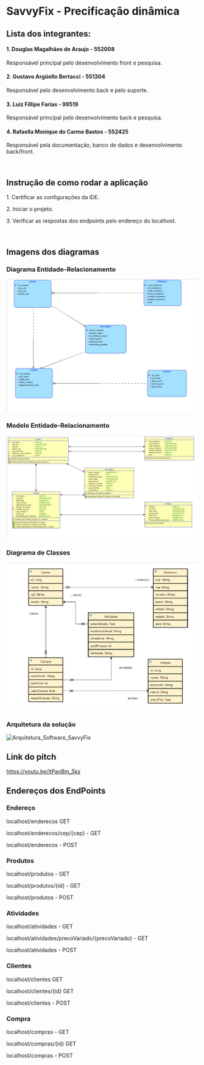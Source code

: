 
# SavvyFix - Precificação dinâmica

## Lista dos integrantes:
#### 1. Douglas Magalhães de Araujo - 552008
<p>Responsável principal pelo desenvolvimento front e pesquisa.</p>

#### 2. Gustavo Argüello Bertacci - 551304
<p>Responsável pelo desenvolvimento back e pelo suporte.</p>

#### 3. Luiz Fillipe Farias - 99519
<p>Responsável principal pelo desenvolvimento back e pesquisa.</p>

#### 4. Rafaella Monique do Carmo Bastos - 552425
<p>Responsável pela documentação, banco de dados e desenvolvimento back/front.</p><br>

## Instrução de como rodar a aplicação
<p>1. Certificar as configurações da IDE.</p>
<p>2. Iniciar o projeto.</p>
<p>3. Verificar as respostas dos endpoints pelo endereço do localhost.</p><br>

## Imagens dos diagramas
### Diagrama Entidade-Relacionamento
![](documentacao/diagramas/WhatsApp%20Image%202024-04-11%20at%2019.10.19.jpeg)

### Modelo Entidade-Relacionamento
![](documentacao/diagramas/WhatsApp%20Image%202024-04-11%20at%2019.10.30.jpeg)

### Diagrama de Classes
![](documentacao/diagramas/diagrama_entidades.jpeg.png)

### Arquitetura da solução
![Arquitetura_Software_SavvyFix](https://github.com/LuizFFarias/challenge-java-savvyfix/assets/85761347/c52c0a08-ca81-4da3-9e36-8e4dcd84dc33)


## Link do pitch
https://youtu.be/ltPanBm_5ks <br>

## Endereços dos EndPoints
### Endereço
<p>localhost/enderecos GET</p> 
<p>localhost/enderecos/cep/{cep} - GET</p> 
<p>localhost/enderecos  - POST</p> 

### Produtos
<p>localhost/produtos - GET</p> 
<p>localhost/produtos/{id}  - GET</p> 
<p>localhost/produtos  - POST</p> 

### Atividades
<p>localhost/atividades  - GET</p>
<p>localhost/atividades/precoVariado/{precoVariado} - GET</p> 
<p>localhost/atividades - POST</p> 

### Clientes
<p>localhost/clientes GET</p> 
<p>localhost/clientes/{id} GET </p> 
<p>localhost/clientes  - POST</p>

### Compra
<p>localhost/compras  - GET</p> 
<p>localhost/compras/{id} GET</p> 
<p>localhost/compras  - POST</p> 

